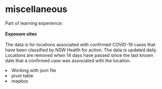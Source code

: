 # miscellaneous

Part of learning experience:
<br>
<br>
<b>Exposure sites</b>
<br>
<br>
The data is for locations associated with confirmed COVID-19 cases that have been classified by NSW Health for action. The data is updated daily. Locations are removed when 14 days have passed since the last known date that a confirmed case was associated with the location.

<li>Working with json file</li>
<li>pivot table</li>
<li>mapbox</li>

